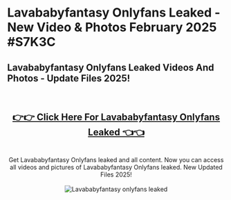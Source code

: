 # Lavababyfantasy Onlyfans Leaked - New Video & Photos February 2025 #S7K3C

<h2>Lavababyfantasy Onlyfans Leaked Videos And Photos - Update Files 2025!</h2>
<br>
<div align="center">
<h2><a href="https://links2leaks.com?utm_source=lavababyfantasy&utm_medium=git92" rel="nofollow">👉👉 Click Here For Lavababyfantasy Onlyfans Leaked 👈👈</a></h2>
<br>
Get Lavababyfantasy Onlyfans leaked and all content. Now you can access all videos and pictures of Lavababyfantasy Onlyfans leaked. New Updated Files 2025!
<br>
<br>
<a href="https://links2leaks.com?utm_source=lavababyfantasy&utm_medium=git92" rel="nofollow" data-target="animated-image.originalLink"><img src="https://i.ibb.co/Gkj2r4b/banner.png" alt="Lavababyfantasy onlyfans leaked" style="max-width: 100%; display: inline-block;" data-target="animated-image.originalImage"></a>
</div>
<br>
